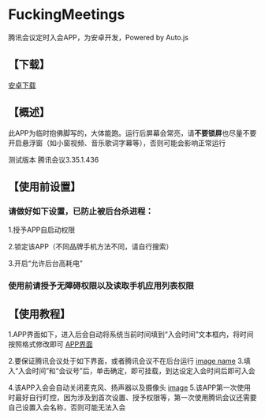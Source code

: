 # FuckingMeetings
腾讯会议定时入会APP，为安卓开发，Powered by Auto.js
## 【下载】

[安卓下载](https://github.com/CodeLeee/FuckingMeetings/releases)

## 【概述】

此APP为临时抱佛脚写的，大体能跑。运行后屏幕会常亮，请**不要锁屏**也尽量不要开启悬浮窗（如小窗视频、音乐歌词字幕等），否则可能会影响正常运行

测试版本 腾讯会议3.35.1.436

## 【使用前设置】

### 请做好如下设置，已防止被后台杀进程：

1.授予APP自启动权限

2.锁定该APP（不同品牌手机方法不同，请自行搜索）

3.开启“允许后台高耗电”

### 使用前请授予无障碍权限以及读取手机应用列表权限

## 【使用教程】

1.APP界面如下，进入后会自动将系统当前时间填到“入会时间”文本框内，将时间按照格式修改即可
[APP界面](https://github.com/CodeLeee/FuckingMeetings/blob/main/images/16a673c5500416855b8a25d4a75a4c82.png?raw=true)

2.要保证腾讯会议处于如下界面，或者腾讯会议不在后台运行
[image name](https://github.com/CodeLeee/FuckingMeetings/blob/main/images/79ef4d70298f89844a9282183d0cf52e.png?raw=true)
3.填入“入会时间”和“会议号”后，单击确定，即可挂载，到达设定入会时间后即可入会

4.该APP入会会自动关闭麦克风、扬声器以及摄像头
[image](https://github.com/CodeLeee/FuckingMeetings/blob/main/images/45e7e337a25e7939fd39dbd9b9c0cfe6.png?raw=true)
5.该APP第一次使用时最好自行盯控，因为涉及到首次设置、授予权限等，第一次使用腾讯会议还需要自己设置入会名称，否则可能无法入会
